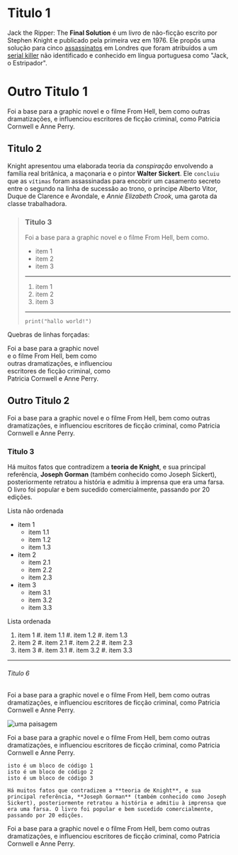 
# Titulo 1

Jack the Ripper: The **Final Solution** é um livro de não-ficção escrito por
Stephen Knight e publicado pela primeira vez em 1976. Ele propôs uma solução
para cinco [assassinatos](https://wikipedia.org) em Londres que foram
atribuídos a um [serial killer](http://github.com) não identificado e
conhecido em língua portuguesa como "Jack, o Estripador".

Outro Titulo 1
===

Foi a base para a graphic novel e o filme From Hell, bem como outras dramatizações, e influenciou escritores de ficção criminal, como Patricia Cornwell e Anne Perry. 

## Titulo 2

Knight apresentou uma elaborada teoria da _conspiração_ envolvendo a família
real britânica, a maçonaria e o pintor __Walter Sickert__. Ele `concluiu` que as `vítimas` foram assassinadas para encobrir um casamento secreto entre o segundo na linha de sucessão ao trono, o príncipe Alberto Vitor, Duque de Clarence e Avondale, e _Annie Elizabeth Crook_, uma garota da classe trabalhadora.

> 
> ### Titulo 3
> 
> Foi a base para a graphic novel
> e o filme From Hell, bem como.
> 
> * item 1
> * item 2
> * item 3
> 
> ---
> 
> 1. item 1
> 2. item 2
> 3. item 3
> 
> ---
> 
>     
>     print("hallo world!")
>     
> 

Quebras de linhas forçadas:

Foi a base para a graphic novel  
e o filme From Hell, bem como  
outras dramatizações, e influenciou  
escritores de ficção criminal, como  
Patricia Cornwell e Anne Perry. 


Outro Titulo 2
---

Foi a base para a graphic novel e o filme From Hell, bem como outras dramatizações, e influenciou escritores de ficção criminal, como Patricia Cornwell e Anne Perry. 

### Titulo 3

Há muitos fatos que contradizem a **teoria de Knight**, e sua principal referência, **Joseph Gorman** (também conhecido como Joseph Sickert), posteriormente retratou a história e admitiu à imprensa que era uma farsa. O livro foi popular e bem sucedido comercialmente, passando por 20 edições.

Lista não ordenada

* item 1
    - item 1.1
    - item 1.2
    - item 1.3
* item 2
    - item 2.1
    - item 2.2
    - item 2.3
* item 3
    - item 3.1
    - item 3.2
    - item 3.3

Lista ordenada

1. item 1
    #. item 1.1
    #. item 1.2
    #. item 1.3
2. item 2
    #. item 2.1
    #. item 2.2
    #. item 2.3
3. item 3
    #. item 3.1
    #. item 3.2
    #. item 3.3

---

###### Titulo 6

Foi a base para a graphic novel e o filme From Hell, bem como outras dramatizações, e influenciou escritores de ficção criminal, como Patricia Cornwell e Anne Perry. 

![uma paisagem](https://upload.wikimedia.org/wikipedia/commons/7/70/Example.png)

Foi a base para a graphic novel e o filme From Hell, bem como outras dramatizações, e influenciou escritores de ficção criminal, como Patricia Cornwell e Anne Perry. 


    isto é um bloco de código 1
    isto é um bloco de código 2
    isto é um bloco de código 3
    
    Há muitos fatos que contradizem a **teoria de Knight**, e sua principal referência, **Joseph Gorman** (também conhecido como Joseph Sickert), posteriormente retratou a história e admitiu à imprensa que era uma farsa. O livro foi popular e bem sucedido comercialmente, passando por 20 edições.

Foi a base para a graphic novel e o filme From Hell, bem como outras dramatizações, e influenciou escritores de ficção criminal, como Patricia Cornwell e Anne Perry. 

